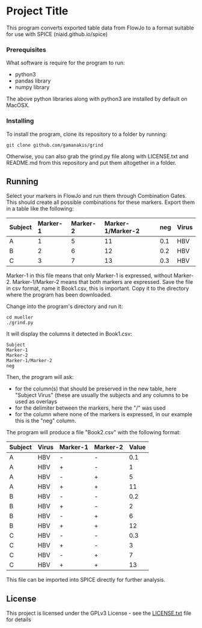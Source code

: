 # Project Title

This program converts exported table data from FlowJo to a format 
suitable for use with SPICE (niaid.github.io/spice)

### Prerequisites

What software is require for the program to run:
* python3
* pandas library
* numpy library

The above python libraries along with python3 are installed by default on MacOSX.

### Installing

To install the program, clone its repository to a folder by running:

```
git clone github.com/gamanakis/grind
```

Otherwise, you can also grab the grind.py file along with LICENSE.txt and README.md
from this repository and put them altogether in a folder.

## Running

Select your markers in FlowJo and run them through Combination Gates.
This should create all possible combinations for these markers.
Export them in a table like the following:

| Subject    | Marker-1   | Marker-2   | Marker-1/Marker-2   | neg   | Virus      |
| :--------- |:-----------|:-----------|:--------------------|:------|:-----------|
| A          | 1          | 5          | 11                  | 0.1   | HBV        |
| B          | 2          | 6          | 12                  | 0.2   | HBV        |
| C          | 3          | 7          | 13                  | 0.3   | HBV        |

Marker-1 in this file means that only Marker-1 is expressed, without Marker-2.
Marker-1/Marker-2 means that both markers are expressed.
Save the file in csv format, name it Book1.csv, this is important.
Copy it to the directory where the program has been downloaded.

Change into the program's directory and run it: 
```
cd mueller
./grind.py
```

It will display the columns it detected in Book1.csv:
```
Subject
Marker-1
Marker-2
Marker-1/Marker-2
neg
```

Then, the program will ask:
* for the column(s) that should be preserved in the new table,
here "Subject Virus" (these are usually the subjects and any columns to be used
as overlays
* for the delimiter between the markers, here the "/" was used
* for the column where none of the markers is expressed, 
in our example this is the "neg" column.

The program will produce a file "Book2.csv" with the following format:

| Subject    | Virus      | Marker-1   | Marker-2   | Value   |
| :--------- |:-----------|:-----------|:-----------|:--------|
| A          | HBV        | -          | -          | 0.1     |
| A          | HBV        | +          | -          | 1       |
| A          | HBV        | -          | +          | 5       |
| A          | HBV        | +          | +          | 11      |
| B          | HBV        | -          | -          | 0.2     |
| B          | HBV        | +          | -          | 2       |
| B          | HBV        | -          | +          | 6       |
| B          | HBV        | +          | +          | 12      |
| C          | HBV        | -          | -          | 0.3     |
| C          | HBV        | +          | -          | 3       |
| C          | HBV        | -          | +          | 7       |
| C          | HBV        | +          | +          | 13      |

This file can be imported into SPICE directly for further analysis.

## License

This project is licensed under the GPLv3 License - see the [LICENSE.txt](LICENSE.txt) file for details

